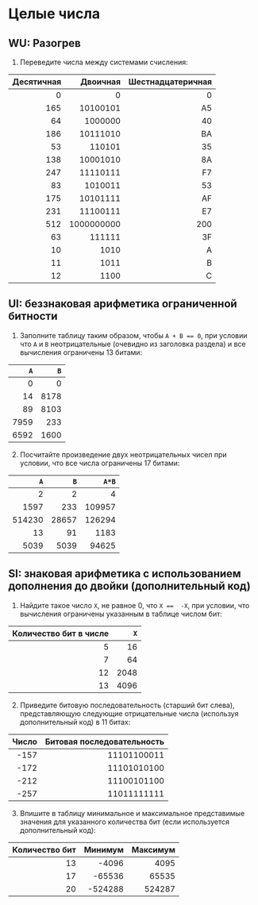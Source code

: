 # Целые числа
## WU: Разогрев
1. Переведите числа между системами счисления:

|Десятичная|  Двоичная|Шестнадцатеричная|
|---------:|---------:|----------------:|
|         0|         0|                0|
|       165|  10100101|               A5|
|        64|   1000000|               40|
|       186|  10111010|               BA|
|        53|    110101|               35|
|       138|  10001010|               8A|
|       247|  11110111|               F7|
|        83|   1010011|               53|
|       175|  10101111|               AF|
|       231|  11100111|               E7|
|       512|1000000000|              200|
|        63|    111111|               3F|
|        10|      1010|                A|
|        11|      1011|                B|
|        12|      1100|                C|

## UI: беззнаковая арифметика ограниченной битности
1. Заполните таблицу таким образом, чтобы `A + B == 0`, при условии
   что `A` и `B` неотрицательные (очевидно из заголовка раздела) и все вычисления ограничены 13 битами:

| `A` | `B` |
|----:|----:|
|    0|    0|
|   14| 8178|
|   89| 8103|
| 7959|  233|
| 6592| 1600|

2. Посчитайте произведение двух неотрицательных чисел при условии, что все числа ограничены 17 битами:

|  `A`  |  `B`  | `A*B` |
|------:|------:|------:|
|      2|      2|      4|
|   1597|    233| 109957|
| 514230|  28657| 126294|
|     13|     91|   1183|
|   5039|   5039|  94625|

## SI: знаковая арифметика с использованием дополнения до двойки (дополнительный код)
1. Найдите такое число `X`, не равное 0, что `X ==  -X`, при условии, что вычисления ограничены указанным в таблице числом бит:

|Количество бит в числе|  `X`  |
|---------------------:|------:|
|                     5|     16|
|                     7|     64|
|                    12|   2048|
|                    13|   4096|

2. Приведите битовую последовательность (старший бит слева), представляющую следующие отрицательные числа (используя дополнительный код) в 11 битах:

|Число|Битовая последовательность|
|----:|-------------------------:|
| -157|               11101100011|
| -172|               11101010100|
| -212|               11100101100|
| -257|               11011111111|

3. Впишите в таблицу минимальное и максимальное представимые значения для указанного количества бит (если используется дополнительный код):

|Количество бит| Минимум | Максимум|
|-------------:|--------:|--------:|
|            13|    -4096|     4095|
|            17|   -65536|    65535|
|            20|  -524288|   524287|
